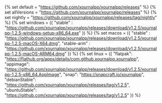 {% set default = "https://github.com/xournalpp/xournalpp/releases" %}
{% set allVersions = "https://github.com/xournalpp/xournalpp/releases" %}
{% set nightly = "https://github.com/xournalpp/xournalpp/releases/tag/nightly" %}
{% set windows =
    ({
        "stable" : "https://github.com/xournalpp/xournalpp/releases/download/v1.2.5/xournalpp-1.2.5-windows-setup-x86_64.exe"
    })
%}
{% set macos =
    ({
        "stable" : "https://github.com/xournalpp/xournalpp/releases/download/v1.2.5/xournalpp-1.2.5-macOS-X64.dmg",
        "stable-arm" : "https://github.com/xournalpp/xournalpp/releases/download/v1.2.5/xournalpp-1.2.5-macOS-ARM64.dmg"
    })
%}
{% set linux =
    ({
        "flatpak": "https://flathub.org/apps/details/com.github.xournalpp.xournalpp",
        "appimage": "https://github.com/xournalpp/xournalpp/releases/download/v1.2.5/xournalpp-1.2.5-x86_64.AppImage",
        "snap": "https://snapcraft.io/xournalpp",
        "debianStable": "https://github.com/xournalpp/xournalpp/releases/tag/v1.2.5",
        "ubuntuStable": "https://github.com/xournalpp/xournalpp/releases/tag/v1.2.5"
    })
%}
